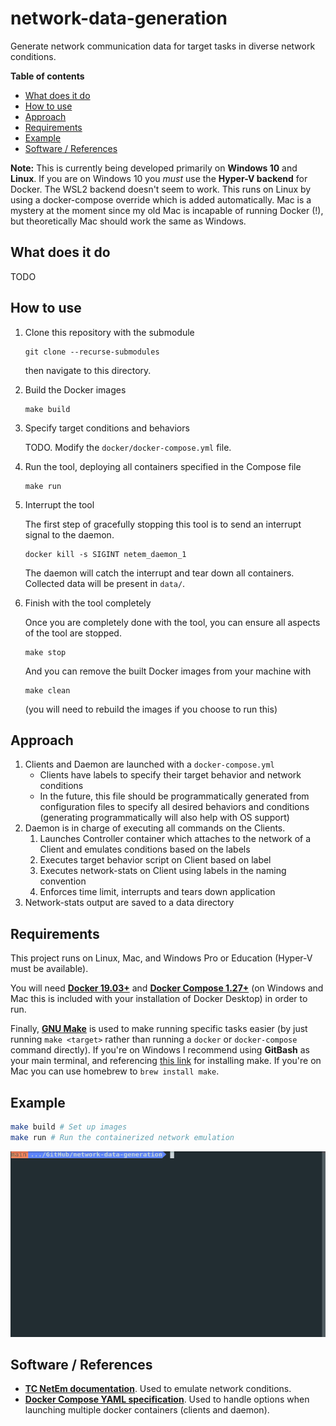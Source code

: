 # network-data-generation

Generate network communication data for target tasks in diverse network conditions.

**Table of contents**
- [What does it do](#what-does-it-do)
- [How to use](#how-to-use)
- [Approach](#approach)
- [Requirements](#requirements)
- [Example](#example)
- [Software / References](#software--references)

**Note:** This is currently being developed primarily on **Windows 10** and **Linux**. If you are on Windows 10 you *must* use the **Hyper-V backend** for Docker. The WSL2 backend doesn't seem to work. This runs on Linux by using a docker-compose override which is added automatically. Mac is a mystery at the moment since my old Mac is incapable of running Docker (!), but theoretically Mac should work the same as Windows.

## What does it do

TODO

## How to use

1. Clone this repository with the submodule
   ```
   git clone --recurse-submodules
   ```
   then navigate to this directory.

2. Build the Docker images
   ```
   make build
   ```

3. Specify target conditions and behaviors

   TODO. Modify the `docker/docker-compose.yml` file.

4. Run the tool, deploying all containers specified in the Compose file
   ```
   make run
   ```

5. Interrupt the tool
   
   The first step of gracefully stopping this tool is to send an interrupt signal to the daemon.
   ```
   docker kill -s SIGINT netem_daemon_1
   ```

   The daemon will catch the interrupt and tear down all containers. Collected data will be present in `data/`.

6. Finish with the tool completely
   
   Once you are completely done with the tool, you can ensure all aspects of the tool are stopped.
   ```
   make stop
   ```
   And you can remove the built Docker images from your machine with
   ```
   make clean
   ```
   (you will need to rebuild the images if you choose to run this)

## Approach

1. Clients and Daemon are launched with a `docker-compose.yml`
   - Clients have labels to specify their target behavior and network conditions
   - In the future, this file should be programmatically generated from configuration files to specify all desired behaviors and conditions (generating programmatically will also help with OS support)
2. Daemon is in charge of executing all commands on the Clients.
   1. Launches Controller container which attaches to the network of a Client and emulates conditions based on the labels
   2. Executes target behavior script on Client based on label
   3. Executes network-stats on Client using labels in the naming convention
   4. Enforces time limit, interrupts and tears down application
3. Network-stats output are saved to a data directory

## Requirements

This project runs on Linux, Mac, and Windows Pro or Education (Hyper-V must be available).

You will need [**Docker 19.03+**](https://docs.docker.com/get-docker/) and [**Docker Compose 1.27+**](https://docs.docker.com/compose/install/) (on Windows and Mac this is included with your installation of Docker Desktop) in order to run.

Finally, [**GNU Make**](https://www.gnu.org/software/make/) is used to make running specific tasks easier (by just running `make <target>` rather than running a `docker` or `docker-compose` command directly). If you're on Windows I recommend using **GitBash** as your main terminal, and referencing [this link](https://stackoverflow.com/questions/32127524/how-to-install-and-use-make-in-windows) for installing make. If you're on Mac you can use homebrew to `brew install make`.

## Example

```bash
make build # Set up images
make run # Run the containerized network emulation
```

![](docs/media/demo.gif)

## Software / References

- [netem]: https://wiki.linuxfoundation.org/networking/netem
  [**TC NetEm documentation**][netem]. Used to emulate network conditions.
- [compose]: https://github.com/compose-spec/compose-spec/blob/master/spec.md
  [**Docker Compose YAML specification**][compose]. Used to handle options when launching multiple docker containers (clients and daemon).
